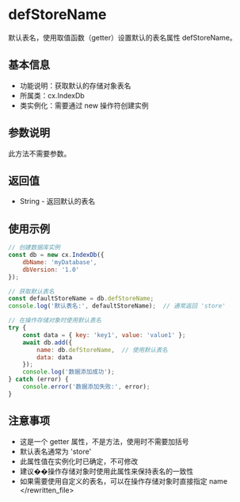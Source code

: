 # defStoreName

默认表名，使用取值函数（getter）设置默认的表名属性 defStoreName。

## 基本信息

- 功能说明：获取默认的存储对象表名
- 所属类：cx.IndexDb
- 类实例化：需要通过 new 操作符创建实例

## 参数说明

此方法不需要参数。

## 返回值

- String - 返回默认的表名

## 使用示例

```javascript
// 创建数据库实例
const db = new cx.IndexDb({
    dbName: 'myDatabase',
    dbVersion: '1.0'
});

// 获取默认表名
const defaultStoreName = db.defStoreName;
console.log('默认表名:', defaultStoreName);  // 通常返回 'store'

// 在操作存储对象时使用默认表名
try {
    const data = { key: 'key1', value: 'value1' };
    await db.add({
        name: db.defStoreName,  // 使用默认表名
        data: data
    });
    console.log('数据添加成功');
} catch (error) {
    console.error('数据添加失败:', error);
}
```

## 注意事项

- 这是一个 getter 属性，不是方法，使用时不需要加括号
- 默认表名通常为 'store'
- 此属性值在实例化时已确定，不可修改
- 建议��操作存储对象时使用此属性来保持表名的一致性
- 如果需要使用自定义的表名，可以在操作存储对象时直接指定 name
  </rewritten_file> 